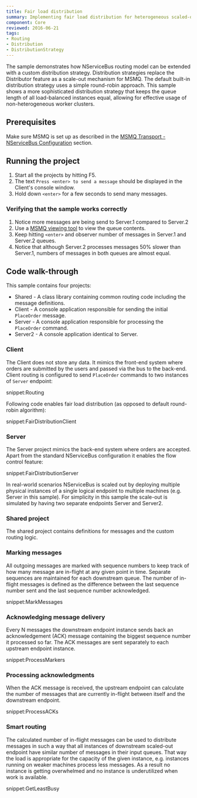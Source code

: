 ```yaml
---
title: Fair load distribution
summary: Implementing fair load distribution for heterogeneous scaled-out endpoints
component: Core
reviewed: 2016-06-21
tags:
- Routing
- Distribution
- DistributionStrategy
---
```


The sample demonstrates how NServiceBus routing model can be extended with a custom distribution strategy. Distribution strategies replace the Distributor feature as a scale-out mechanism for MSMQ. The default built-in distribution strategy uses a simple round-robin approach. This sample shows a more sophisticated distribution strategy that keeps the queue length of all load-balanced instances equal, allowing for effective usage of non-heterogeneous worker clusters.


## Prerequisites

Make sure MSMQ is set up as described in the [MSMQ Transport - NServiceBus Configuration](/nservicebus/msmq/) section.


## Running the project

 1. Start all the projects by hitting F5.
 1. The text `Press <enter> to send a message` should be displayed in the Client's console window.
 1. Hold down `<enter>` for a few seconds to send many messages.


### Verifying that the sample works correctly

 1. Notice more messages are being send to Server.1 compared to Server.2
 1. Use a [MSMQ viewing tool](/nservicebus/msmq/viewing-message-content-in-msmq.md) to view the queue contents.
 1. Keep hitting `<enter>` and observer number of messages in Server.1 and Server.2 queues.
 1. Notice that although Server.2 processes messages 50% slower than Server.1, numbers of messages in both queues are almost equal.


## Code walk-through

This sample contains four projects:

 * Shared - A class library containing common routing code including the message definitions.
 * Client - A console application responsible for sending the initial `PlaceOrder` message.
 * Server - A console application responsible for processing the `PlaceOrder` command.
 * Server2 - A console application identical to Server.


### Client

The Client does not store any data. It mimics the front-end system where orders are submitted by the users and passed via the bus to the back-end. Client routing is configured to send `PlaceOrder` commands to two instances of `Server` endpoint:

snippet:Routing

Following code enables fair load distribution (as opposed to default round-robin algorithm):

snippet:FairDistributionClient


### Server

The Server project mimics the back-end system where orders are accepted. Apart from the standard NServiceBus configuration it enables the flow control feature:

snippet:FairDistributionServer

In real-world scenarios NServiceBus is scaled out by deploying multiple physical instances of a single logical endpoint to multiple machines (e.g. Server in this sample). For simplicity in this sample the scale-out is simulated by having two separate endpoints Server and Server2.


### Shared project

The shared project contains definitions for messages and the custom routing logic.


### Marking messages

All outgoing messages are marked with sequence numbers to keep track of how many message are in-flight at any given point in time. Separate sequences are maintained for each downstream queue. The number of in-flight messages is defined as the difference between the last sequence number sent and the last sequence number acknowledged.

snippet:MarkMessages


### Acknowledging message delivery

Every N messages the downstream endpoint instance sends back an acknowledgement (ACK) message containing the biggest sequence number it processed so far. The ACK messages are sent separately to each upstream endpoint instance.

snippet:ProcessMarkers


### Processing acknowledgments

When the ACK message is received, the upstream endpoint can calculate the number of messages that are currently in-flight between itself and the downstream endpoint.

snippet:ProcessACKs


### Smart routing

The calculated number of in-flight messages can be used to distribute messages in such a way that all instances of downstream scaled-out endpoint have similar number of messages in their input queues. That way the load is appropriate for the capacity of the given instance, e.g. instances running on weaker machines process less messages. As a result no instance is getting overwhelmed and no instance is underutilized when work is available.

snippet:GetLeastBusy
